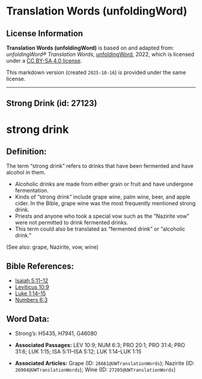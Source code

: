 # Translation Words (unfoldingWord)

## License Information

**Translation Words (unfoldingWord)** is based on and adapted from: _unfoldingWord® Translation Words_, [unfoldingWord](https://unfoldingword.org/utw), 2022, which is licensed under a [CC BY-SA 4.0 license](https://creativecommons.org/licenses/by-sa/4.0/legalcode.en).

This markdown version (created `2025-10-16`) is provided under the same license.



--------------------------------

## Strong Drink (id: 27123)

strong drink
============

Definition:
-----------

The term “strong drink” refers to drinks that have been fermented and have alcohol in them.

* Alcoholic drinks are made from either grain or fruit and have undergone fermentation.
* Kinds of “strong drink” include grape wine, palm wine, beer, and apple cider. In the Bible, grape wine was the most frequently mentioned strong drink.
* Priests and anyone who took a special vow such as the “Nazirite vow” were not permitted to drink fermented drinks.
* This term could also be translated as “fermented drink” or “alcoholic drink.”

(See also: grape, Nazirite, vow, wine)

Bible References:
-----------------

* [Isaiah 5:11–12](https://ref.ly/Isa5:11-Isa5:12)
* [Leviticus 10:9](https://ref.ly/Lev10:9)
* [Luke 1:14–15](https://ref.ly/Luke1:14-Luke1:15)
* [Numbers 6:3](https://ref.ly/Num6:3)

Word Data:
----------

* Strong’s: H5435, H7941, G46080

* **Associated Passages:** LEV 10:9; NUM 6:3; PRO 20:1; PRO 31:4; PRO 31:6; LUK 1:15; ISA 5:11–ISA 5:12; LUK 1:14–LUK 1:15
* **Associated Articles:** Grape (ID: `26661@UWTranslationWords`); Nazirite (ID: `26904@UWTranslationWords`); Wine (ID: `27205@UWTranslationWords`)

